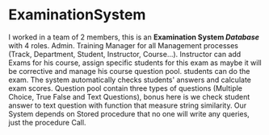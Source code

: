# ExaminationSystem
I worked in a team of 2 members, this is an **Examination System _Database_** with 4 roles. Admin. Training Manager for all Management processes (Track, Department, Student, Instructor, Course...). Instructor can add Exams for his course, assign specific students for this exam as maybe it will be corrective and manage his course question pool. students can do the exam. The system automatically checks students' answers and calculate exam scores. Question pool contain three types of questions (Multiple Choice, True False and Text Questions), bonus here is we check student answer to text question with function that measure string similarity. Our System depends on Stored procedure that no one will write any queries, just the procedure Call. 
